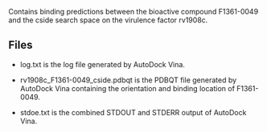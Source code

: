 Contains binding predictions between the bioactive compound F1361-0049 and the cside search space on the virulence factor rv1908c.

## Files

- log.txt is the log file generated by AutoDock Vina.

- rv1908c_F1361-0049_cside.pdbqt is the PDBQT file generated by AutoDock Vina containing the orientation and binding location of F1361-0049.

- stdoe.txt is the combined STDOUT and STDERR output of AutoDock Vina.

